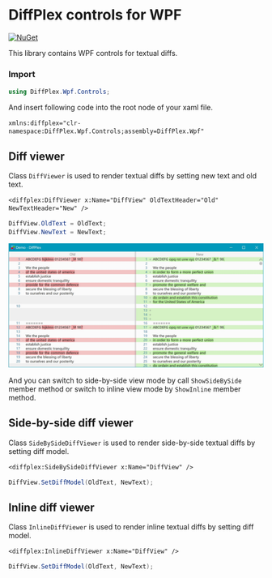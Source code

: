 ﻿# DiffPlex controls for WPF

[![NuGet](https://img.shields.io/nuget/v/DiffPlex.Wpf.svg)](https://www.nuget.org/packages/DiffPlex.Wpf/)

This library contains WPF controls for textual diffs.

### Import

```csharp
using DiffPlex.Wpf.Controls;
```

And insert following code into the root node of your xaml file.

```
xmlns:diffplex="clr-namespace:DiffPlex.Wpf.Controls;assembly=DiffPlex.Wpf"
```

## Diff viewer

Class `DiffViewer` is used to render textual diffs by setting new text and old text.

```xaml
<diffplex:DiffViewer x:Name="DiffView" OldTextHeader="Old" NewTextHeader="New" />
```

```csharp
DiffView.OldText = OldText;
DiffView.NewText = NewText;
```

![WPF sample](../images/wpf_side_light.jpg)

And you can switch to side-by-side view mode by call `ShowSideBySide` member method or switch to inline view mode by `ShowInline` member method.

## Side-by-side diff viewer

Class `SideBySideDiffViewer` is used to render side-by-side textual diffs by setting diff model.

```xaml
<diffplex:SideBySideDiffViewer x:Name="DiffView" />
```

```csharp
DiffView.SetDiffModel(OldText, NewText);
```

## Inline diff viewer

Class `InlineDiffViewer` is used to render inline textual diffs by setting diff model.

```xaml
<diffplex:InlineDiffViewer x:Name="DiffView" />
```

```csharp
DiffView.SetDiffModel(OldText, NewText);
```
